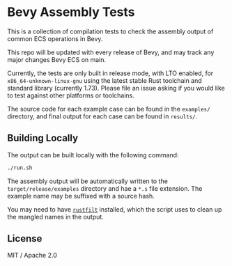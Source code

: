 # Bevy Assembly Tests

This is a collection of compilation tests to check the assembly output of common
ECS operations in Bevy.

This repo will be updated with every release of Bevy, and may track any major
changes Bevy ECS on main.

Currently, the tests are only built in release mode, with LTO enabled, for
`x86_64-unknown-linux-gnu` using the latest stable Rust toolchain and standard library
(currently 1.73). Please file an issue asking if you would like to test against other
platforms or toolchains.

The source code for each example case can be found in the `examples/` directory, and
final output for each case can be found in `results/`.

## Building Locally
The output can be built locally with the following command:

```bash
./run.sh
```

The assembly output will be automatically written to the `target/release/examples`
directory and hae a `*.s` file extension. The example name may be suffixed with
a source hash.

You may need to have [`rustfilt`](https://crates.io/crates/rustfilt) installed,
which the script uses to clean up the mangled names in the output.

## License
MIT / Apache 2.0
